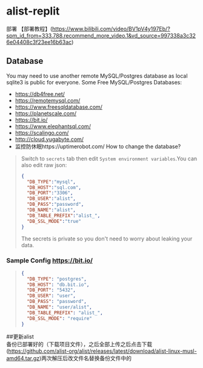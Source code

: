 # alist-replit
 部署
【部署教程】(https://www.bilibili.com/video/BV1pV4y197Eb/?spm_id_from=333.788.recommend_more_video.1&vd_source=997338a3c326e04408c3f23ee16b63ac)
## Database
You may need to use another remote MySQL/Postgres database as local sqlite3 is public for everyone. Some Free MySQL/Postgres Databases:

- https://db4free.net/
- https://remotemysql.com/
- https://www.freesqldatabase.com/
- https://planetscale.com/
- https://bit.io/
- https://www.elephantsql.com/
- https://scalingo.com/
- http://cloud.yugabyte.com/
- 监控防休眠https://uptimerobot.com/
How to change the database?
> Switch to `secrets` tab then edit `System environment variables`.You can also edit raw json:
> ```json
> {
>   "DB_TYPE":"mysql",
>   "DB_HOST":"sql.com",
>   "DB_PORT":"3306",
>   "DB_USER":"alist",
>   "DB_PASS":"password",
>   "DB_NAME":"alist",
>   "DB_TABLE_PREFIX":"alist_",
>   "DB_SSL_MODE":"true"
> }
> ```
> The secrets is private so you don't need to worry about leaking your data.

### Sample Config https://bit.io/
> ```json
> {
>   "DB_TYPE": "postgres",
>   "DB_HOST": "db.bit.io",
>   "DB_PORT": "5432",
>   "DB_USER": "user",
>   "DB_PASS": "password",
>   "DB_NAME": "user/alist",
>   "DB_TABLE_PREFIX": "alist_",
>   "DB_SSL_MODE": "require"
> }
> ```
##更新alist  
备份已部署好的（下载项目文件），之后全部上传之后点击下载(https://github.com/alist-org/alist/releases/latest/download/alist-linux-musl-amd64.tar.gz)两次解压后改文件名替换备份文件中的
